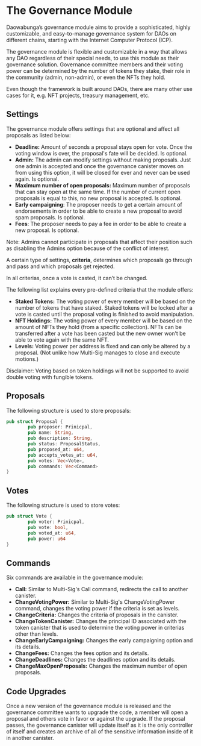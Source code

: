 # The Governance Module

Daowabunga’s governance module aims to provide a sophisticated, highly customizable, and easy-to-manage governance system for DAOs on different chains, starting with the Internet Computer Protocol (ICP).

The governance module is flexible and customizable in a way that allows any DAO regardless of their special needs, to use this module as their governance solution. Governance committee members and their voting power can be determined by the number of tokens they stake, their role in the community (admin, non-admin), or even the NFTs they hold.

Even though the framework is built around DAOs, there are many other use cases for it, e.g. NFT projects, treasury management, etc.

## Settings

The governance module offers settings that are optional and affect all proposals as listed below:

- **Deadline:** Amount of seconds a proposal stays open for vote. Once the voting window is over, the proposal's fate will be decided. Is optional.
- **Admin:** The admin can modify settings without making proposals. Just one admin is accepted and once the governance canister moves on from using this option, it will be closed for ever and never can be used again. Is optional.
- **Maximum number of open proposals:** Maximum number of proposals that can stay open at the same time. If the number of current open proposals is equal to this, no new proposal is accepted. Is optional.
- **Early campaigning**: The proposer needs to get a certain amount of endorsements in order to be able to create a new proposal to avoid spam proposals. Is optional.
- **Fees**: The proposer needs to pay a fee in order to be able to create a new proposal. Is optional.

Note: Admins cannot participate in proposals that affect their position such as disabling the Admins option because of the conflict of interest.

A certain type of settings, **criteria**, determines which proposals go through and pass and which proposals get rejected.

In all criterias, once a vote is casted, it can’t be changed.

The following list explains every pre-defined criteria that the module offers:

- **Staked Tokens:** The voting power of every member will be based on the number of tokens that have staked. Staked tokens will be locked after a vote is casted until the proposal voting is finished to avoid manipulation.
- **NFT Holdings:** The voting power of every member will be based on the amount of NFTs they hold (from a specific collection). NFTs can be transferred after a vote has been casted but the new owner won’t be able to vote again with the same NFT.
- **Levels:** Voting power per address is fixed and can only be altered by a proposal. (Not unlike how Multi-Sig manages to close and execute motions.)

Disclaimer: Voting based on token holdings will not be supported to avoid double voting with fungible tokens.

## Proposals

The following structure is used to store proposals:

```rust
pub struct Proposal {
		pub proposer: Prinicpal,
		pub name: String,
		pub description: String,
		pub status: ProposalStatus,
		pub proposed_at: u64,
		pub accepts_votes_at: u64,
		pub votes: Vec<Vote>,
		pub commands: Vec<Command>
}
```

## Votes

The following structure is used to store votes:

```rust
pub struct Vote {
		pub voter: Prinicpal,
		pub vote: bool,
		pub voted_at: u64,
		pub power: u64
}
```

## Commands

Six commands are available in the governance module:

- **Call:** Similar to Multi-Sig's Call command, redirects the call to another canister.
- **ChangeVotingPower:** Similar to Multi-Sig's ChangeVotingPower command, changes the voting power if the criteria is set as levels.
- **ChangeCriteria:** Changes the criteria of proposals in the canister.
- **ChangeTokenCanister:** Changes the principal ID associated with the token canister that is used to determine the voting power in criterias other than levels.
- **ChangeEarlyCampaigning:** Changes the early campaigning option and its details.
- **ChangeFees:** Changes the fees option and its details.
- **ChangeDeadlines:** Changes the deadlines option and its details.
- **ChangeMaxOpenProposals:** Changes the maximum number of open proposals.

## Code Upgrades

Once a new version of the governance module is released and the governance committee wants to upgrade the code, a member will open a proposal and others vote in favor or against the upgrade. If the proposal passes, the governance canister will update itself as it is the only controller of itself and creates an archive of all of the sensitive information inside of it in another canister.
